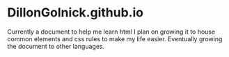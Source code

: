# DillonGolnick.github.io

Currently a document to help me learn html
I plan on growing it to house common elements and css rules to make my life easier. Eventually growing the document to other languages.
